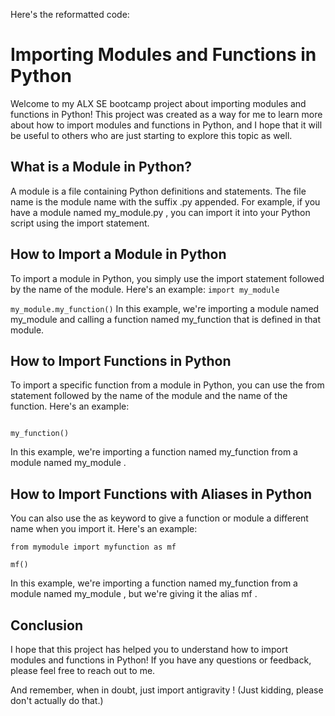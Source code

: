 Here's the reformatted code: 
 
# Importing Modules and Functions in Python 
 
Welcome to my ALX SE bootcamp project about importing modules and functions in Python! This project was created as a way for me to learn more about how to import modules and functions in Python, and I hope that it will be useful to others who are just starting to explore this topic as well. 
 
## What is a Module in Python? 
 
A module is a file containing Python definitions and statements. The file name is the module name with the suffix  .py  appended. For example, if you have a module named  my_module.py , you can import it into your Python script using the  import  statement. 
 
## How to Import a Module in Python 
 
To import a module in Python, you simply use the  import  statement followed by the name of the module. Here's an example:
`import my_module`

`my_module.my_function()`
In this example, we're importing a module named  my_module  and calling a function named  my_function  that is defined in that module. 
 
## How to Import Functions in Python 
 
To import a specific function from a module in Python, you can use the  from  statement followed by the name of the module and the name of the function. Here's an example:
```from mymodule import myfunction

my_function()
```
In this example, we're importing a function named  my_function  from a module named  my_module . 
 
## How to Import Functions with Aliases in Python 
 
You can also use the  as  keyword to give a function or module a different name when you import it. Here's an example:
```
from mymodule import myfunction as mf

mf()
```
In this example, we're importing a function named  my_function  from a module named  my_module , but we're giving it the alias  mf . 
 
## Conclusion 
 
I hope that this project has helped you to understand how to import modules and functions in Python! If you have any questions or feedback, please feel free to reach out to me. 
 
And remember, when in doubt, just  import antigravity ! (Just kidding, please don't actually do that.)
